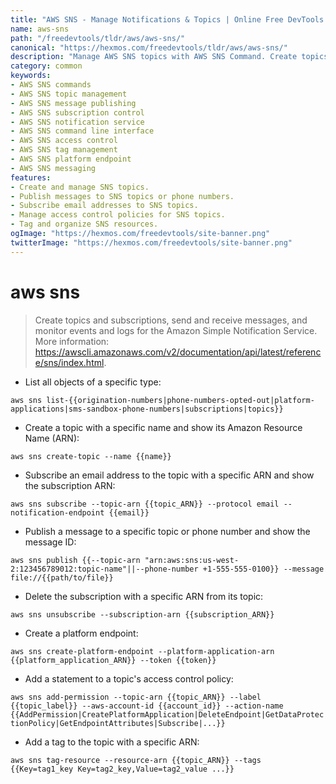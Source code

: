 ```yaml
---
title: "AWS SNS - Manage Notifications & Topics | Online Free DevTools by Hexmos"
name: aws-sns
path: "/freedevtools/tldr/aws/aws-sns/"
canonical: "https://hexmos.com/freedevtools/tldr/aws/aws-sns/"
description: "Manage AWS SNS topics with AWS SNS Command. Create topics, publish messages, and manage subscriptions using command line. Free online tool, no registration required."
category: common
keywords:
- AWS SNS commands
- AWS SNS topic management
- AWS SNS message publishing
- AWS SNS subscription control
- AWS SNS notification service
- AWS SNS command line interface
- AWS SNS access control
- AWS SNS tag management
- AWS SNS platform endpoint
- AWS SNS messaging
features:
- Create and manage SNS topics.
- Publish messages to SNS topics or phone numbers.
- Subscribe email addresses to SNS topics.
- Manage access control policies for SNS topics.
- Tag and organize SNS resources.
ogImage: "https://hexmos.com/freedevtools/site-banner.png"
twitterImage: "https://hexmos.com/freedevtools/site-banner.png"
---
```


# aws sns

> Create topics and subscriptions, send and receive messages, and monitor events and logs for the Amazon Simple Notification Service.
> More information: <https://awscli.amazonaws.com/v2/documentation/api/latest/reference/sns/index.html>.

- List all objects of a specific type:

`aws sns list-{{origination-numbers|phone-numbers-opted-out|platform-applications|sms-sandbox-phone-numbers|subscriptions|topics}}`

- Create a topic with a specific name and show its Amazon Resource Name (ARN):

`aws sns create-topic --name {{name}}`

- Subscribe an email address to the topic with a specific ARN and show the subscription ARN:

`aws sns subscribe --topic-arn {{topic_ARN}} --protocol email --notification-endpoint {{email}}`

- Publish a message to a specific topic or phone number and show the message ID:

`aws sns publish {{--topic-arn "arn:aws:sns:us-west-2:123456789012:topic-name"||--phone-number +1-555-555-0100}} --message file://{{path/to/file}}`

- Delete the subscription with a specific ARN from its topic:

`aws sns unsubscribe --subscription-arn {{subscription_ARN}}`

- Create a platform endpoint:

`aws sns create-platform-endpoint --platform-application-arn {{platform_application_ARN}} --token {{token}}`

- Add a statement to a topic's access control policy:

`aws sns add-permission --topic-arn {{topic_ARN}} --label {{topic_label}} --aws-account-id {{account_id}} --action-name {{AddPermission|CreatePlatformApplication|DeleteEndpoint|GetDataProtectionPolicy|GetEndpointAttributes|Subscribe|...}}`

- Add a tag to the topic with a specific ARN:

`aws sns tag-resource --resource-arn {{topic_ARN}} --tags {{Key=tag1_key Key=tag2_key,Value=tag2_value ...}}`
